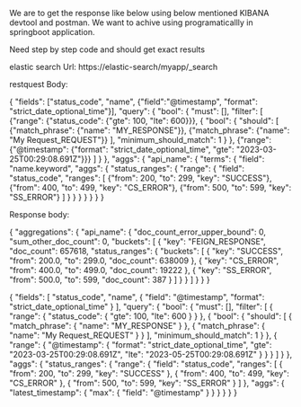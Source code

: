We are to get the response like below using below mentioned KIBANA devtool and postman.
We want to achive using programaticallly in springboot application.

Need step by step code and should get exact results

elastic search Url: https://elastic-search/myapp/_search

restquest Body:

{
  "fields": ["status_code", "name", {"field":"@timestamp", "format": "strict_date_optional_time"}],
  "query": {
    "bool": {
      "must": [],
      "filter": [
        {"range": {"status_code": {"gte": 100, "lte": 600}}},
        {
          "bool": {
            "should": [
              {"match_phrase": {"name": "MY_RESPONSE"}},
              {"match_phrase": {"name": "My Request_REQUEST"}}
            ],
            "minimum_should_match": 1
          }
        },
        {"range": {"@timestamp": {"format": "strict_date_optional_time", "gte": "2023-03-25T00:29:08.691Z"}}}
      ]
    }
  },
  "aggs": {
    "api_name": {
      "terms": {
        "field": "name.keyword",
        "aggs": {
          "status_ranges": {
            "range": {
              "field": "status_code",
              "ranges": [
                {"from": 200, "to": 299, "key": "SUCCESS"},
                {"from": 400, "to": 499, "key": "CS_ERROR"},
                {"from": 500, "to": 599, "key": "SS_ERROR"}
              ]
            }
          }
        }
      }
    }
  }
}



Response body:

{
  "aggregations": {
    "api_name": {
      "doc_count_error_upper_bound": 0,
      "sum_other_doc_count": 0,
      "buckets": [
        {
          "key": "FEIGN_RESPONSE",
          "doc_count": 657618,
          "status_ranges": {
            "buckets": [
              {
                "key": "SUCCESS",
                "from": 200.0,
                "to": 299.0,
                "doc_count": 638009
              },
              {
                "key": "CS_ERROR",
                "from": 400.0,
                "to": 499.0,
                "doc_count": 19222
              },
              {
                "key": "SS_ERROR",
                "from": 500.0,
                "to": 599,
                "doc_count": 387
              }
            ]
          }
        }
      ]
    }
  }
}




{
  "fields": [
    "status_code",
    "name",
    {
      "field": "@timestamp",
      "format": "strict_date_optional_time"
    }
  ],
  "query": {
    "bool": {
      "must": [],
      "filter": [
        {
          "range": {
            "status_code": {
              "gte": 100,
              "lte": 600
            }
          }
        },
        {
          "bool": {
            "should": [
              {
                "match_phrase": {
                  "name": "MY_RESPONSE"
                }
              },
              {
                "match_phrase": {
                  "name": "My Request_REQUEST"
                }
              }
            ],
            "minimum_should_match": 1
          }
        },
        {
          "range": {
            "@timestamp": {
              "format": "strict_date_optional_time",
              "gte": "2023-03-25T00:29:08.691Z",
              "lte": "2023-05-25T00:29:08.691Z"
            }
          }
        }
      ]
    }
  },
  "aggs": {
    "status_ranges": {
      "range": {
        "field": "status_code",
        "ranges": [
          {
            "from": 200,
            "to": 299,
            "key": "SUCCESS"
          },
          {
            "from": 400,
            "to": 499,
            "key": "CS_ERROR"
          },
          {
            "from": 500,
            "to": 599,
            "key": "SS_ERROR"
          }
        ]
      },
      "aggs": {
        "latest_timestamp": {
          "max": {
            "field": "@timestamp"
          }
        }
      }
    }
  }
}
